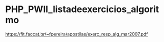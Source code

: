 # PHP_PWII_listadeexercicios_algoritmo
https://fit.faccat.br/~fpereira/apostilas/exerc_resp_alg_mar2007.pdf
